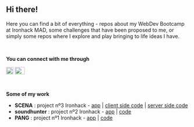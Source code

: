## Hi there! 

Here you can find a bit of everything - repos about my WebDev Bootcamp at Ironhack MAD, some challenges that have been proposed to me, or simply some repos where I explore and play bringing to life ideas I have.

<br>

**You can connect with me through**

<a href="https://www.linkedin.com/in/clara-pardo/" target="blank"><img align="center" src="https://res.cloudinary.com/clarapardo/image/upload/v1653812043/38669_mmos0y.png" alt="LinkedIn" height="20" width="20" /></a>
<a href="mailto:cpardonistal@gmail.com" target="blank"><img align="center" src="https://res.cloudinary.com/clarapardo/image/upload/v1653814272/bb18bdbbef437b2d50518db5a8292c94_fqq50c.png" alt="E-amil" height="20" width="27" /></a>

<br>

**Some of my work**  
- **SCENA** : project nº3 Ironhack - [app](####) | [client side code](https://github.com/clarapardo-ironhack/scena_client2) | [server side code](https://github.com/wablopilson/SCENA_server)  
- **soundhunter** : project nº2 Ironhack - [app](https://soundhunter.herokuapp.com/) | [code](https://github.com/clarapardo-ironhack/soundhunter-byJC)  
- **PANG** : project nº1 Ironhack - [app](https://clarapardo-ironhack.github.io/PANG-byHC/) | [code](https://github.com/clarapardo-ironhack/PANG-byHC)  
